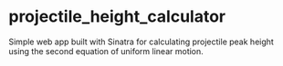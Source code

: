 # projectile_height_calculator
Simple web app built with Sinatra for calculating projectile peak height using the second equation of uniform linear motion.
